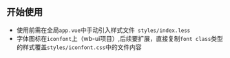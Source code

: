 ## 开始使用

- 使用前需在全局`app.vue`中手动引入样式文件` styles/index.less`
- 字体图标在`iconfont`上（wb-ui项目）,后续要扩展，直接复制`font class`类型的样式覆盖`styles/iconfont.css`中的文件内容
